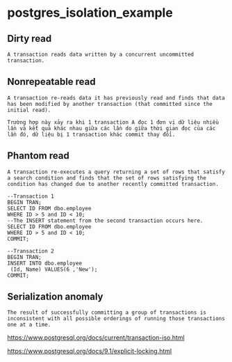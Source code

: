 # postgres_isolation_example

## Dirty read
```
A transaction reads data written by a concurrent uncommitted transaction.
```

## Nonrepeatable read
```
A transaction re-reads data it has previously read and finds that data has been modified by another transaction (that committed since the initial read).
```

```
Trường hợp này xảy ra khi 1 transaction A đọc 1 đơn vị dữ liệu nhiều lần và kết quả khác nhau giữa các lần do giữa thời gian đọc của các lần đó, dữ liệu bị 1 transaction khác commit thay đổi.
```

## Phantom read
```
A transaction re-executes a query returning a set of rows that satisfy a search condition and finds that the set of rows satisfying the condition has changed due to another recently committed transaction.
```
````
--Transaction 1  
BEGIN TRAN;  
SELECT ID FROM dbo.employee  
WHERE ID > 5 and ID < 10;  
--The INSERT statement from the second transaction occurs here.  
SELECT ID FROM dbo.employee  
WHERE ID > 5 and ID < 10;  
COMMIT;
````

````
--Transaction 2  
BEGIN TRAN;  
INSERT INTO dbo.employee  
 (Id, Name) VALUES(6 ,'New');  
COMMIT;
````

## Serialization anomaly

```
The result of successfully committing a group of transactions is inconsistent with all possible orderings of running those transactions one at a time.
```

https://www.postgresql.org/docs/current/transaction-iso.html

https://www.postgresql.org/docs/9.1/explicit-locking.html

